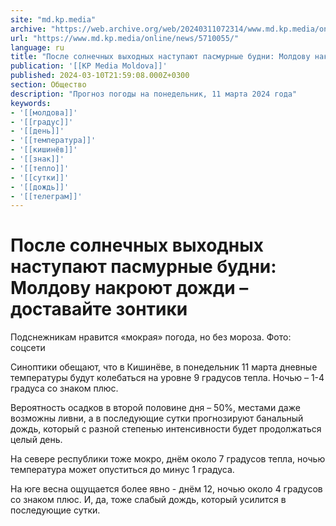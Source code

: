 ```yaml
---
site: "md.kp.media"
archive: "https://web.archive.org/web/20240311072314/www.md.kp.media/online/news/5710055/"
url: "https://www.md.kp.media/online/news/5710055/"
language: ru
title: "После солнечных выходных наступают пасмурные будни: Молдову накроют дожди – доставайте зонтики"
publication: '[[KP Media Moldova]]'
published: 2024-03-10T21:59:08.000Z+0300
section: Общество
description: "Прогноз погоды на понедельник, 11 марта 2024 года"
keywords:
- '[[молдова]]'
- '[[градус]]'
- '[[день]]'
- '[[температура]]'
- '[[кишинёв]]'
- '[[знак]]'
- '[[тепло]]'
- '[[сутки]]'
- '[[дождь]]'
- '[[телеграм]]'
---
```


# После солнечных выходных наступают пасмурные будни: Молдову накроют дожди – доставайте зонтики

Подснежникам нравится «мокрая» погода, но без мороза. Фото: соцсети

Синоптики обещают, что в Кишинёве, в понедельник 11 марта дневные температуры будут колебаться на уровне 9 градусов тепла. Ночью – 1-4 градуса со знаком плюс.

Вероятность осадков в второй половине дня – 50%, местами даже возможны ливни, а в последующие сутки прогнозируют банальный дождь, который с разной степенью интенсивности будет продолжаться целый день.

На севере республики тоже мокро, днём около 7 градусов тепла, ночью температура может опуститься до минус 1 градуса.

На юге весна ощущается более явно - днём 12, ночью около 4 градусов со знаком плюс. И, да, тоже слабый дождь, который усилится в последующие сутки.
